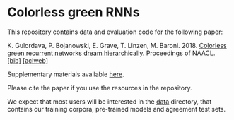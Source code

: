 # Colorless green RNNs

This repository contains data and evaluation code for the following paper:

K. Gulordava, P. Bojanowski, E. Grave, T. Linzen, M. Baroni. 2018. [Colorless green recurrent networks dream hierarchically.](https://arxiv.org/abs/1803.11138) Proceedings of NAACL. [[bib]](https://aclanthology.coli.uni-saarland.de/papers/N18-1108/n18-1108.bib) [[aclweb]](https://aclanthology.coli.uni-saarland.de/papers/N18-1108/n18-1108)

Supplementary materials available [here](supplementary_material.pdf).

Please cite the paper if you use the resources in the repository.

We expect that most users will be interested in the [data](data) directory, that contains our training corpora, pre-trained models and agreement test sets.


